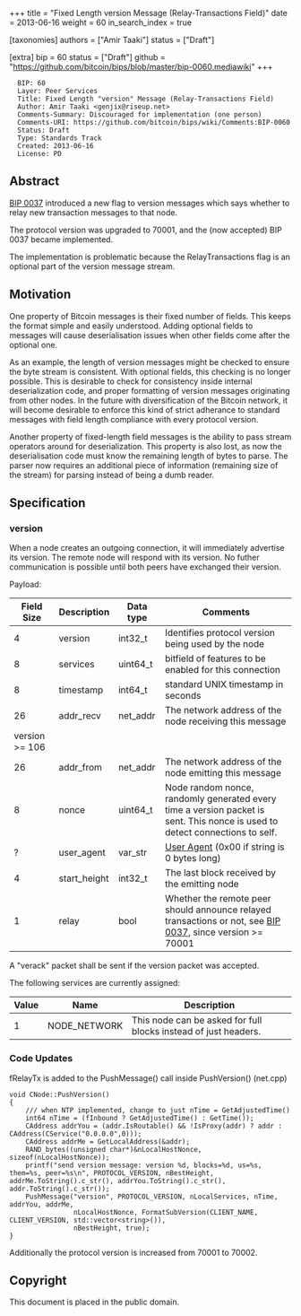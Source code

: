 +++
title = "Fixed Length version Message (Relay-Transactions Field)"
date = 2013-06-16
weight = 60
in_search_index = true

[taxonomies]
authors = ["Amir Taaki"]
status = ["Draft"]

[extra]
bip = 60
status = ["Draft"]
github = "https://github.com/bitcoin/bips/blob/master/bip-0060.mediawiki"
+++

      BIP: 60
      Layer: Peer Services
      Title: Fixed Length "version" Message (Relay-Transactions Field)
      Author: Amir Taaki <genjix@riseup.net>
      Comments-Summary: Discouraged for implementation (one person)
      Comments-URI: https://github.com/bitcoin/bips/wiki/Comments:BIP-0060
      Status: Draft
      Type: Standards Track
      Created: 2013-06-16
      License: PD

## Abstract

[BIP 0037](BIP_0037 "wikilink") introduced a new flag to version
messages which says whether to relay new transaction messages to that
node.

The protocol version was upgraded to 70001, and the (now accepted) BIP
0037 became implemented.

The implementation is problematic because the RelayTransactions flag is
an optional part of the version message stream.

## Motivation

One property of Bitcoin messages is their fixed number of fields. This
keeps the format simple and easily understood. Adding optional fields to
messages will cause deserialisation issues when other fields come after
the optional one.

As an example, the length of version messages might be checked to ensure
the byte stream is consistent. With optional fields, this checking is no
longer possible. This is desirable to check for consistency inside
internal deserialization code, and proper formatting of version messages
originating from other nodes. In the future with diversification of the
Bitcoin network, it will become desirable to enforce this kind of strict
adherance to standard messages with field length compliance with every
protocol version.

Another property of fixed-length field messages is the ability to pass
stream operators around for deserialization. This property is also lost,
as now the deserialisation code must know the remaining length of bytes
to parse. The parser now requires an additional piece of information
(remaining size of the stream) for parsing instead of being a dumb
reader.

## Specification

### version

When a node creates an outgoing connection, it will immediately
advertise its version. The remote node will respond with its version. No
futher communication is possible until both peers have exchanged their
version.

Payload:

| Field Size        | Description   | Data type | Comments                                                                                                                                      |
|-------------------|---------------|-----------|-----------------------------------------------------------------------------------------------------------------------------------------------|
| 4                 | version       | int32\_t  | Identifies protocol version being used by the node                                                                                            |
| 8                 | services      | uint64\_t | bitfield of features to be enabled for this connection                                                                                        |
| 8                 | timestamp     | int64\_t  | standard UNIX timestamp in seconds                                                                                                            |
| 26                | addr\_recv    | net\_addr | The network address of the node receiving this message                                                                                        |
| version &gt;= 106 |               |           |                                                                                                                                               |
| 26                | addr\_from    | net\_addr | The network address of the node emitting this message                                                                                         |
| 8                 | nonce         | uint64\_t | Node random nonce, randomly generated every time a version packet is sent. This nonce is used to detect connections to self.                  |
| ?                 | user\_agent   | var\_str  | [User Agent](bip-0014.mediawiki "wikilink") (0x00 if string is 0 bytes long)                                                                  |
| 4                 | start\_height | int32\_t  | The last block received by the emitting node                                                                                                  |
| 1                 | relay         | bool      | Whether the remote peer should announce relayed transactions or not, see [BIP 0037](bip-0037.mediawiki "wikilink"), since version &gt;= 70001 |

A "verack" packet shall be sent if the version packet was accepted.

The following services are currently assigned:

| Value | Name          | Description                                                     |
|-------|---------------|-----------------------------------------------------------------|
| 1     | NODE\_NETWORK | This node can be asked for full blocks instead of just headers. |

### Code Updates

fRelayTx is added to the PushMessage() call inside PushVersion()
(net.cpp)

    void CNode::PushVersion()
    {
        /// when NTP implemented, change to just nTime = GetAdjustedTime()
        int64 nTime = (fInbound ? GetAdjustedTime() : GetTime());
        CAddress addrYou = (addr.IsRoutable() && !IsProxy(addr) ? addr : CAddress(CService("0.0.0.0",0)));
        CAddress addrMe = GetLocalAddress(&addr);
        RAND_bytes((unsigned char*)&nLocalHostNonce, sizeof(nLocalHostNonce));
        printf("send version message: version %d, blocks=%d, us=%s, them=%s, peer=%s\n", PROTOCOL_VERSION, nBestHeight, addrMe.ToString().c_str(), addrYou.ToString().c_str(), addr.ToString().c_str());
        PushMessage("version", PROTOCOL_VERSION, nLocalServices, nTime, addrYou, addrMe,
                    nLocalHostNonce, FormatSubVersion(CLIENT_NAME, CLIENT_VERSION, std::vector<string>()),
                    nBestHeight, true);
    }

Additionally the protocol version is increased from 70001 to 70002.

## Copyright

This document is placed in the public domain.
